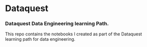 # Dataquest
### Dataquest Data Engineering learning Path. 

This repo contains the notebooks I created as part of the Dataquest learning path for data engineering.
